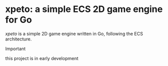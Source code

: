 # xpeto: a simple ECS 2D game engine for Go

_xpeto_ is a simple 2D game engine written in Go, following the ECS architecture.

> [!IMPORTANT]
> this project is in early development
